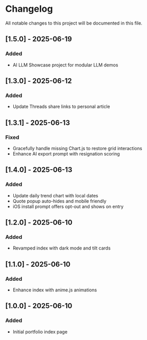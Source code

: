 # Changelog

All notable changes to this project will be documented in this file.

## [1.5.0] - 2025-06-19
### Added
- AI LLM Showcase project for modular LLM demos

## [1.3.0] - 2025-06-12
### Added
- Update Threads share links to personal article

## [1.3.1] - 2025-06-13
### Fixed
- Gracefully handle missing Chart.js to restore grid interactions
- Enhance AI export prompt with resignation scoring

## [1.4.0] - 2025-06-13
### Added
- Update daily trend chart with local dates
- Quote popup auto-hides and mobile friendly
- iOS install prompt offers opt-out and shows on entry

## [1.2.0] - 2025-06-10
### Added
- Revamped index with dark mode and tilt cards

## [1.1.0] - 2025-06-10
### Added
- Enhance index with anime.js animations

## [1.0.0] - 2025-06-10
### Added
- Initial portfolio index page
